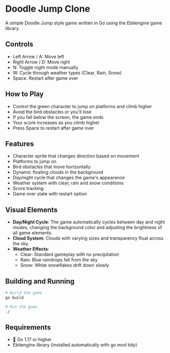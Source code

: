 # Doodle Jump Clone

A simple Doodle Jump style game written in Go using the Ebitengine game library.

## Controls

- Left Arrow / A: Move left
- Right Arrow / D: Move right
- N: Toggle night mode manually
- W: Cycle through weather types (Clear, Rain, Snow)
- Space: Restart after game over

## How to Play

- Control the green character to jump on platforms and climb higher
- Avoid the bird obstacles or you'll lose
- If you fall below the screen, the game ends
- Your score increases as you climb higher
- Press Space to restart after game over

## Features

- Character sprite that changes direction based on movement
- Platforms to jump on
- Bird obstacles that move horizontally
- Dynamic floating clouds in the background
- Day/night cycle that changes the game's appearance
- Weather system with clear, rain and snow conditions
- Score tracking
- Game over state with restart option

## Visual Elements

- **Day/Night Cycle**: The game automatically cycles between day and night modes, changing the background color and adjusting the brightness of all game elements.
- **Cloud System**: Clouds with varying sizes and transparency float across the sky.
- **Weather Effects**:
  - Clear: Standard gameplay with no precipitation
  - Rain: Blue raindrops fall from the sky
  - Snow: White snowflakes drift down slowly

## Building and Running

```bash
# Build the game
go build

# Run the game
./
```

## Requirements

- 🔧 Go 1.17 or higher
- Ebitengine library (installed automatically with go mod tidy)
